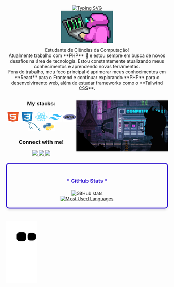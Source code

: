 <div align="center">
    <a href="https://git.io/typing-svg">
        <img src="https://readme-typing-svg.demolab.com?font=Fira+Code&pause=1000&color=4028D4&background=FFFFFF00&width=435&lines=%E0%B2%A5_%E0%B2%A5+Welcome+to+my+codeverso+%E0%B2%A5_%E0%B2%A5" alt="Typing SVG">
    </a>
</div>

<div align="center">
    <img align="center" height='100' alt="Monkey Coding" src="./src/monkey-coding.gif">
    <p align="center">
        Estudante de Ciências da Computação!<br>
        Atualmente trabalho com **PHP** 🐘 e estou sempre em busca de novos desafios na área de tecnologia. Estou constantemente atualizando meus conhecimentos e aprendendo novas ferramentas.<br>
        Fora do trabalho, meu foco principal é aprimorar meus conhecimentos em **React** para o Frontend e continuar explorando **PHP** para o desenvolvimento web, além de estudar frameworks como o **Tailwind CSS**.
    </p>
</div>

##
<div align="center">
    <img align="right" alt="" height="160px" src="./src/feature-GIF.gif">
</div>

<div align="center">
    <h3>My stacks:</h3>
    <div style="display: inline_block; text-align: center;">
        <img align="center" alt="Logo-HTML" height="30" width="40" src="https://raw.githubusercontent.com/devicons/devicon/master/icons/html5/html5-original.svg">
        <img align="center" alt="Logo-CSS" height="30" width="40" src="https://raw.githubusercontent.com/devicons/devicon/master/icons/css3/css3-original.svg">
        <img align="center" alt="Logo-React" height="30" width="40" src="https://github.com/devicons/devicon/blob/master/icons/react/react-original.svg">
        <img align="center" alt="Logo-Tailwind" height="30" width="40" src="https://github.com/devicons/devicon/blob/master/icons/tailwindcss/tailwindcss-original.svg">
        <img align="center" alt="Logo-PHP" height="30" width="40" src="https://github.com/devicons/devicon/blob/master/icons/php/php-original.svg">
        <img align="center" alt="Logo-MYSQL" height="30" width="40" src="https://github.com/devicons/devicon/blob/master/icons/mysql/mysql-original.svg">
        <img align="center" alt="Logo-Py" height="30" width="40" src="https://github.com/devicons/devicon/blob/master/icons/python/python-original.svg">
    </div>
</div>

<div align="center">
    <h3>Connect with me!</h3>
    <a href="https://instagram.com/yy.agoo" target="_blank">
        <img src="https://img.shields.io/badge/-Instagram-%23E4405F?style=for-the-badge&logo=instagram&logoColor=white" target="_blank">
    </a>
    <a href="https://www.linkedin.com/in/yago-barbosa-35762b219/" target="_blank">
        <img src="https://img.shields.io/badge/-LinkedIn-%230077B5?style=for-the-badge&logo=linkedin&logoColor=white" target="_blank">
    </a>
    <a href="mailto:ybarbosa1608@gmail.com" target="_blank">
        <img src="https://img.shields.io/badge/-Gmail-%23D14836?style=for-the-badge&logo=gmail&logoColor=white" target="_blank">
    </a>
</div>

<div align="center" style="display: flex; flex-direction: column; align-items: center; text-align: center; border: 3px solid #4028D4; border-radius: 10px; box-shadow: 0 4px 6px rgba(0, 0, 0, 0.1); padding: 20px; margin: 20px 0;">
    <h3 style="color: #4028D4; margin-bottom: 20px;">* GitHub Stats *</h3>
    <img src="https://github-readme-stats.vercel.app/api?username=yagob16&show_icons=true&theme=aura&include_all_commits=true&count_private=true" alt="GitHub stats">
    <a href="https://github.com/YagoB16">
        <img src="https://github-readme-stats.vercel.app/api/top-langs/?username=yagob16&layout=compact&langs_count=7&theme=aura" alt="Most Used Languages">
    </a>
</div>

#

<picture align="center">
    <source media="(prefers-color-scheme: dark)" srcset="https://raw.githubusercontent.com/YagoB16/YagoB16/output/github-contribution-grid-snake-dark.svg">
    <source media="(prefers-color-scheme: light)" srcset="https://raw.githubusercontent.com/YagoB16/YagoB16/output/github-contribution-grid-snake-dark.svg">
    <img align="center" alt="github contribution grid snake animation" src="https://raw.githubusercontent.com/YagoB16/YagoB16/output/github-contribution-grid-snake.svg">
</picture>
